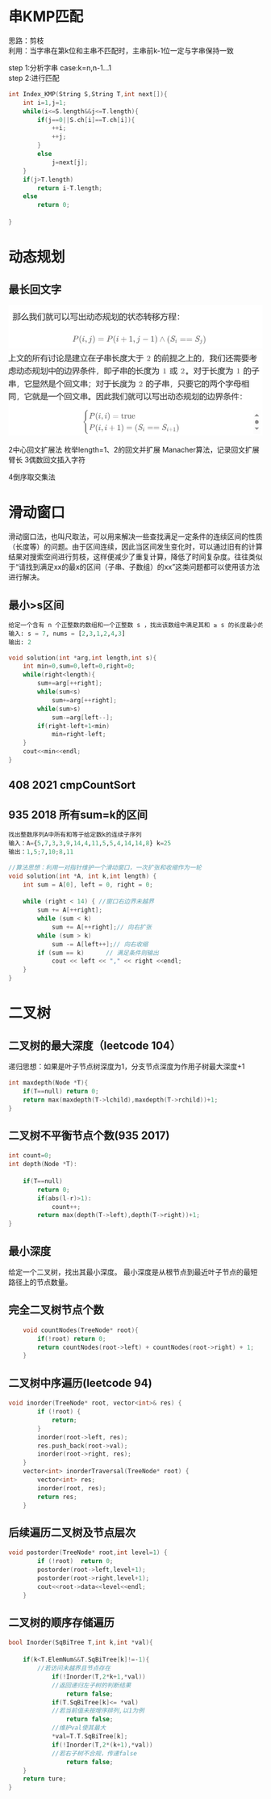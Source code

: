 # 串KMP匹配
思路：剪枝   
利用：当字串在第k位和主串不匹配时，主串前k-1位一定与字串保持一致

step 1:分析字串
case:k=n,n-1...1  
step 2:进行匹配

```c++
int Index_KMP(String S,String T,int next[]){
    int i=1,j=1;
    while(i<=S.length&&j<=T.length){
        if(j==0||S.ch[i]==T.ch[i]){
            ++i;
            ++j;
        }
        else
            j=next[j];
    }
    if(j>T.length)
        return i-T.length;
    else 
        return 0;

}
```
# 动态规划
## 最长回文字
![Alt text](images/Alg_image-1.png)
![Alt text](images/Alg_image.png)

2中心回文扩展法 枚举length=1、2的回文并扩展
Manacher算法，记录回文扩展臂长
3偶数回文插入字符

4倒序取交集法
# 滑动窗口
滑动窗口法，也叫尺取法，可以用来解决一些查找满足一定条件的连续区间的性质（长度等）的问题。由于区间连续，因此当区间发生变化时，可以通过旧有的计算结果对搜索空间进行剪枝，这样便减少了重复计算，降低了时间复杂度。往往类似于“请找到满足xx的最x的区间（子串、子数组）的xx”这类问题都可以使用该方法进行解决。
## 最小>s区间
```python
给定一个含有 n 个正整数的数组和一个正整数 s ，找出该数组中满足其和 ≥ s 的长度最小的连续子数组。如果不存在符合条件的连续子数组，返回 0。
输入: s = 7, nums = [2,3,1,2,4,3]
输出: 2
```

```c++
void solution(int *arg,int length,int s){
    int min=0,sum=0,left=0,right=0;
    while(right<length){
        sum+=arg[++right];
        while(sum<s)
            sum+=arg[++right];
        while(sum>s)
            sum-=arg[left--];
        if(right-left+1<min)
            min=right-left;
    }
    cout<<min<<endl;
}
```
## 408 2021 cmpCountSort



## 935 2018 所有sum=k的区间
```python
找出整数序列A中所有和等于给定数k的连续子序列
输入：A={5,7,3,3,9,14,4,11,5,5,4,14,14,8} k=25
输出：1,5;7,10;8,11
```


```c++
//算法思想：利用一对指针维护一个滑动窗口，一次扩张和收缩作为一轮
void solution(int *A, int k,int length) {
	int sum = A[0], left = 0, right = 0;
	
	while (right < 14) { //窗口右边界未越界
		sum += A[++right];
		while (sum < k)
			sum += A[++right];// 向右扩张
		while (sum > k)
			sum -= A[left++];// 向右收缩
		if (sum == k)      // 满足条件则输出
			cout << left << "," << right <<endl;
	}
}
```

# 二叉树
## 二叉树的最大深度（leetcode 104）

递归思想：如果是叶子节点树深度为1，分支节点深度为作用子树最大深度+1
```C++
int maxdepth(Node *T){
    if(T==null) return 0;
    return max(maxdepth(T->lchild),maxdepth(T->rchild))+1;
}
```
## 二叉树不平衡节点个数(935 2017)
```c++
int count=0;
int depth(Node *T):

    if(T==null)
        return 0;
        if(abs(l-r)>1):
            count++;
        return max(depth(T->left),depth(T->right))+1;
}
```
## 最小深度
给定一个二叉树，找出其最小深度。 最小深度是从根节点到最近叶子节点的最短路径上的节点数量。


## 完全二叉树节点个数
```c++
    void countNodes(TreeNode* root){
        if(!root) return 0;
        return countNodes(root->left) + countNodes(root->right) + 1;
    }
```

## 二叉树中序遍历(leetcode 94)
```c++
void inorder(TreeNode* root, vector<int>& res) {
        if (!root) {
            return;
        }
        inorder(root->left, res);
        res.push_back(root->val);
        inorder(root->right, res);
    }
    vector<int> inorderTraversal(TreeNode* root) {
        vector<int> res;
        inorder(root, res);
        return res;
    }
```

## 后续遍历二叉树及节点层次
```c++
void postorder(TreeNode* root,int level=1) {
        if (!root)  return 0;
        postorder(root->left,level+1);
        postorder(root->right,level+1);
        cout<<root->data<<level<<endl;
    }
```

## 二叉树的顺序存储遍历

```c++
bool Inorder(SqBiTree T,int k,int *val){

    if(k<T.ElemNum&&T.SqBiTree[k]!=-1){
        //若访问未越界且节点存在
            if(!Inorder(T,2*k+1,*val))
            //返回递归左子树的判断结果
                return false;
            if(T.SqBiTree[k]<= *val)
            //若当前值未按增序排列,以1为例
                return false;
            //维护val使其最大
            *val=T.T.SqBiTree[k];
            if(!Inorder(T,2*(k+1),*val))
            //若右子树不合规，传递false
                return false;
    }
    return ture;
}
```

